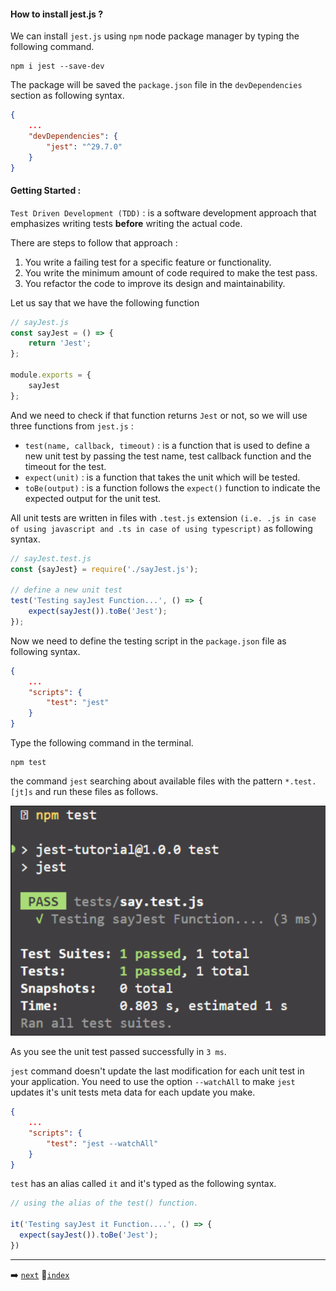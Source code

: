 #### How to install jest.js ?

We can install `jest.js` using `npm` node package manager by typing the following command.

```shell
npm i jest --save-dev
```

The package will be saved the `package.json` file in the `devDependencies` section as following syntax.

```json
{
	...
	"devDependencies": {
		"jest": "^29.7.0"
	}
}
```

#### Getting Started :

`Test Driven Development (TDD)` :  is a software development approach that emphasizes writing tests **before** writing the actual code.

There are steps to follow that approach :

1. You write a failing test for a specific feature or functionality.
2. You write the minimum amount of code required to make the test pass.
3. You refactor the code to improve its design and maintainability.

Let us say that we have the following function

```javascript
// sayJest.js
const sayJest = () => {
	return 'Jest';
};

module.exports = {
	sayJest
};
```

And we need to check if that function returns `Jest` or not, so we will use three functions from `jest.js`  :

- `test(name, callback, timeout)` : is a function that is used to define a new unit test by passing the test name, test callback function and the timeout for the test.
- `expect(unit)` : is a function that takes the unit which will be tested.
- `toBe(output)` : is a function follows the `expect()` function to indicate the expected output for the unit test.

All unit tests are written in files with `.test.js` extension `(i.e. .js in case of using javascript and .ts in case of using typescript)` as following syntax.

```javascript
// sayJest.test.js
const {sayJest} = require('./sayJest.js');

// define a new unit test
test('Testing sayJest Function...', () => {
	expect(sayJest()).toBe('Jest');
});
```

Now we need to define the testing script in the `package.json` file as following syntax.

```json
{
	...
	"scripts": {
		"test": "jest"
	}
}
```

Type the following command in the terminal.

```shell
npm test
```

the command `jest` searching about available files with the pattern `*.test.[jt]s` and run these files as follows.

![alt text](../imgs/image1.png)

As you see the unit test passed successfully in `3 ms`.

`jest` command doesn't update the last modification for each unit test in your application. You need to use the option `--watchAll` to make `jest` updates it's unit tests meta data for each update you make.

```json
{
	...
	"scripts": {
		"test": "jest --watchAll"
	}
}
```

`test` has an alias called `it` and it's typed as the following syntax.

```javascript
// using the alias of the test() function.

it('Testing sayJest it Function....', () => {
  expect(sayJest()).toBe('Jest');
})
```
---

➡️ [`next`](../sections/global_methods.md)
🚪[`index`](../README.md)
